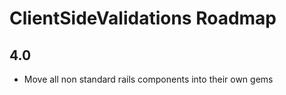 # ClientSideValidations Roadmap

## 4.0

* Move all non standard rails components into their own gems
